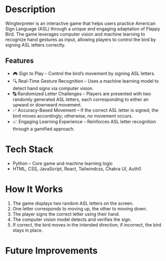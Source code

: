 # Description

Wingterpreter is an interactive game that helps users practice American Sign Language (ASL) through a unique and engaging adaptation of Flappy Bird. The game leverages computer vision and machine learning to recognize hand gestures as input, allowing players to control the bird by signing ASL letters correctly.

## Features

- 🎮 Sign to Play – Control the bird’s movement by signing ASL letters.
- 🔍 Real-Time Gesture Recognition – Uses a machine learning model to detect hand signs via computer vision.
- 🔠 Randomized Letter Challenges – Players are presented with two randomly generated ASL letters, each corresponding to either an upward or downward movement.
- ✅ Accuracy-Based Movement – If the correct ASL letter is signed, the bird moves accordingly; otherwise, no movement occurs.
- 📈 Engaging Learning Experience – Reinforces ASL letter recognition through a gamified approach.

# Tech Stack

- Python – Core game and machine learning logic
- HTML, CSS, JavaScript, React, Tailwindcss, Chakra UI, Auth0
 
# How It Works

1. The game displays two random ASL letters on the screen.
2. One letter corresponds to moving up, the other to moving down.
3. The player signs the correct letter using their hand.
4. The computer vision model detects and verifies the sign.
5. If correct, the bird moves in the intended direction; if incorrect, the bird stays in place.

# Future Improvements
